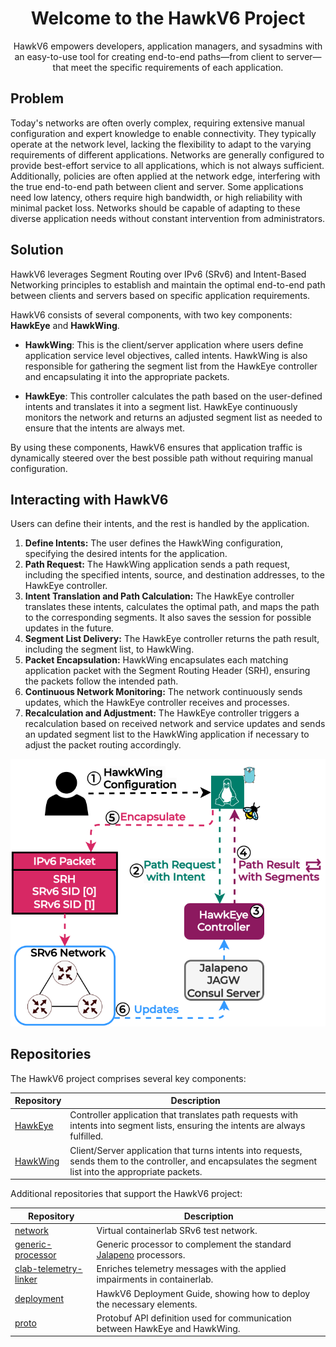 <h1 align="center">Welcome to the HawkV6 Project</h1>

<p align="center">
HawkV6 empowers developers, application managers, and sysadmins with an easy-to-use tool for creating end-to-end paths—from client to server—that meet the specific requirements of each application.
</p>

## Problem
Today's networks are often overly complex, requiring extensive manual configuration and expert knowledge to enable connectivity. They typically operate at the network level, lacking the flexibility to adapt to the varying requirements of different applications. Networks are generally configured to provide best-effort service to all applications, which is not always sufficient. Additionally, policies are often applied at the network edge, interfering with the true end-to-end path between client and server. Some applications need low latency, others require high bandwidth, or high reliability with minimal packet loss. Networks should be capable of adapting to these diverse application needs without constant intervention from administrators.

## Solution

HawkV6 leverages Segment Routing over IPv6 (SRv6) and Intent-Based Networking principles to establish and maintain the optimal end-to-end path between clients and servers based on specific application requirements.

HawkV6 consists of several components, with two key components: **HawkEye** and **HawkWing**.

- **HawkWing**: This is the client/server application where users define application service level objectives, called intents. HawkWing is also responsible for gathering the segment list from the HawkEye controller and encapsulating it into the appropriate packets.

- **HawkEye**: This controller calculates the path based on the user-defined intents and translates it into a segment list. HawkEye continuously monitors the network and returns an adjusted segment list as needed to ensure that the intents are always met.

By using these components, HawkV6 ensures that application traffic is dynamically steered over the best possible path without requiring manual configuration.

## Interacting with HawkV6

Users can define their intents, and the rest is handled by the application.

1. **Define Intents:** The user defines the HawkWing configuration, specifying the desired intents for the application. 
2. **Path Request:** The HawkWing application sends a path request, including the specified intents, source, and destination addresses, to the HawkEye controller.
3. **Intent Translation and Path Calculation:** The HawkEye controller translates these intents, calculates the optimal path, and maps the path to the corresponding segments. It also saves the session for possible updates in the future.
4. **Segment List Delivery:** The HawkEye controller returns the path result, including the segment list, to HawkWing.
5. **Packet Encapsulation:** HawkWing encapsulates each matching application packet with the Segment Routing Header (SRH), ensuring the packets follow the intended path.
6. **Continuous Network Monitoring:** The network continuously sends updates, which the HawkEye controller receives and processes.
7. **Recalculation and Adjustment:** The HawkEye controller triggers a recalculation based on received network and service updates and sends an updated segment list to the HawkWing application if necessary to adjust the packet routing accordingly.

<div style="text-align: center;">
  <img src="/img/Hawkv6-Intent-Interaction.drawio.svg" alt="HawkV6 Workflow">
</div>

## Repositories
The HawkV6 project comprises several key components:

| Repository | Description |
| --- | --- |
| [HawkEye](https://github.com/hawkv6/hawkeye) | Controller application that translates path requests with intents into segment lists, ensuring the intents are always fulfilled. |
| [HawkWing](https://github.com/hawkv6/hawkwing) | Client/Server application that turns intents into requests, sends them to the controller, and encapsulates the segment list into the appropriate packets. |

Additional repositories that support the HawkV6 project:

| Repository | Description |
| --- | --- |
| [network](https://github.com/hawkv6/network) | Virtual containerlab SRv6 test network. |
| [generic-processor](https://github.com/hawkv6/generic-processor) | Generic processor to complement the standard [Jalapeno](https://cisco-open.github.io/jalapeno/) processors. |
| [clab-telemetry-linker](https://github.com/hawkv6/clab-telemetry-linker) | Enriches telemetry messages with the applied impairments in containerlab. |
| [deployment](https://github.com/hawkv6/deployment) | HawkV6 Deployment Guide, showing how to deploy the necessary elements. |
| [proto](https://github.com/hawkv6/proto) | Protobuf API definition used for communication between HawkEye and HawkWing. |
